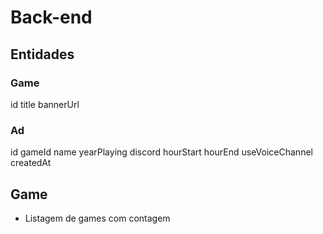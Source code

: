# Back-end

## Entidades

### Game

id
title
bannerUrl

### Ad

id
gameId
name
yearPlaying
discord
hourStart
hourEnd
useVoiceChannel
createdAt

## Game
- Listagem de games com contagem